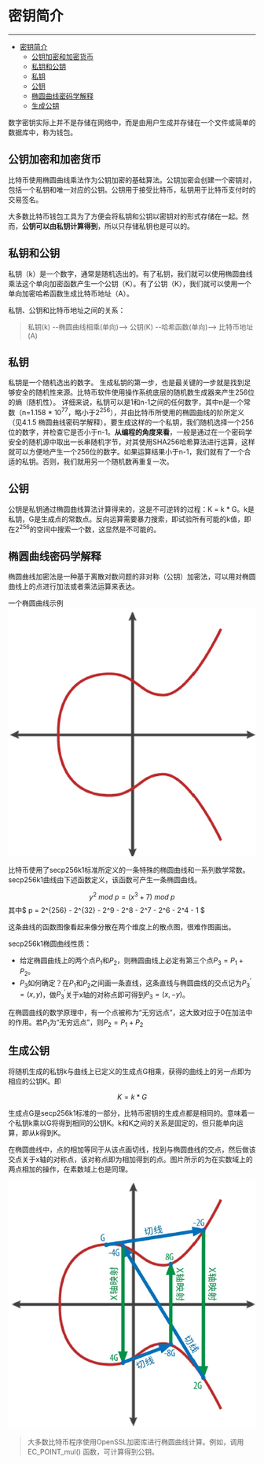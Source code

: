 <!--
 * @Author: ZhXZhao
 * @Date: 2020-02-18 19:49:42
 * @LastEditors: ZhXZhao
 * @LastEditTime: 2020-02-20 15:21:41
 * @Description: 
 -->

# 密钥简介

---

- [密钥简介](#%e5%af%86%e9%92%a5%e7%ae%80%e4%bb%8b)
  - [公钥加密和加密货币](#%e5%85%ac%e9%92%a5%e5%8a%a0%e5%af%86%e5%92%8c%e5%8a%a0%e5%af%86%e8%b4%a7%e5%b8%81)
  - [私钥和公钥](#%e7%a7%81%e9%92%a5%e5%92%8c%e5%85%ac%e9%92%a5)
  - [私钥](#%e7%a7%81%e9%92%a5)
  - [公钥](#%e5%85%ac%e9%92%a5)
  - [椭圆曲线密码学解释](#%e6%a4%ad%e5%9c%86%e6%9b%b2%e7%ba%bf%e5%af%86%e7%a0%81%e5%ad%a6%e8%a7%a3%e9%87%8a)
  - [生成公钥](#%e7%94%9f%e6%88%90%e5%85%ac%e9%92%a5)

数字密钥实际上并不是存储在网络中，而是由用户生成并存储在一个文件或简单的数据库中，称为钱包。

## 公钥加密和加密货币

比特币使用椭圆曲线乘法作为公钥加密的基础算法。公钥加密会创建一个密钥对，包括一个私钥和唯一对应的公钥。公钥用于接受比特币，私钥用于比特币支付时的交易签名。

大多数比特币钱包工具为了方便会将私钥和公钥以密钥对的形式存储在一起。然而，**公钥可以由私钥计算得到**，所以只存储私钥也是可以的。

## 私钥和公钥

私钥（k）是一个数字，通常是随机选出的。有了私钥，我们就可以使用椭圆曲线乘法这个单向加密函数产生一个公钥（K）。有了公钥（K），我们就可以使用一个单向加密哈希函数生成比特币地址（A）。

私钥、公钥和比特币地址之间的关系：
> 私钥(k) --椭圆曲线相乘(单向)--> 公钥(K) --哈希函数(单向)--> 比特币地址(A)

## 私钥

私钥是一个随机选出的数字。
生成私钥的第一步，也是最关键的一步就是找到足够安全的随机性来源。比特币软件使用操作系统底层的随机数生成器来产生256位的熵（随机性）。
详细来说，私钥可以是1和n-1之间的任何数字，其中n是一个常数（n=1.158 * $10^{77}$，略小于$2^{256}$），并由比特币所使用的椭圆曲线的阶所定义（见4.1.5 椭圆曲线密码学解释）。要生成这样的一个私钥，我们随机选择一个256位的数字，并检查它是否小于n-1。**从编程的角度来看**，一般是通过在一个密码学安全的随机源中取出一长串随机字节，对其使用SHA256哈希算法进行运算，这样就可以方便地产生一个256位的数字。如果运算结果小于n-1，我们就有了一个合适的私钥。否则，我们就用另一个随机数再重复一次。

## 公钥

公钥是私钥通过椭圆曲线算法计算得来的，这是不可逆转的过程：K = k * G。k是私钥，G是生成点的常数点。反向运算需要暴力搜索，即试验所有可能的k值，即在$2^{256}$的空间中搜索一个数，这显然是不可能的。

## 椭圆曲线密码学解释

椭圆曲线加密法是一种基于离散对数问题的非对称（公钥）加密法，可以用对椭圆曲线上的点进行加法或者乘法运算来表达。

一个椭圆曲线示例
![椭圆曲线](pic/ECDSA.png "椭圆曲线")

比特币使用了secp256k1标准所定义的一条特殊的椭圆曲线和一系列数学常数。secp256k1曲线由下述函数定义，该函数可产生一条椭圆曲线。

$$ y^2 \ mod \ p = (x^3 + 7) \ mod \ p $$
其中$ p = 2^{256} - 2^{32} - 2^9 - 2^8 - 2^7 - 2^6 - 2^4 - 1 $

这条曲线的函数图像看起来像分散在两个维度上的散点图，很难作图画出。

secp256k1椭圆曲线性质：
- 给定椭圆曲线上的两个点$P_1$和$P_2$，则椭圆曲线上必定有第三个点$P_3 = P_1 + P_2$。
- $P_3$如何确定？在$P_1$和$P_2$之间画一条直线，这条直线与椭圆曲线的交点记为$P_3^{'}=(x,y)$，做$P_3^{'}$关于x轴的对称点即可得到$P_3=(x, -y)$。

在椭圆曲线的数学原理中，有一个点被称为“无穷远点”，这大致对应于0在加法中的作用。若$P_1$为“无穷远点”，则$P_2 = P_1 + P_2$

## 生成公钥

将随机生成的私钥k与曲线上已定义的生成点G相乘，获得的曲线上的另一点即为相应的公钥K。即

$$ K = k * G $$

生成点G是secp256k1标准的一部分，比特币密钥的生成点都是相同的。意味着一个私钥k乘以G将得到相同的公钥K。k和K之间的关系是固定的，但只能单向运算，即从k得到K。

在椭圆曲线中，点的相加等同于从该点画切线，找到与椭圆曲线的交点，然后做该交点关于x轴的对称点，该对称点即为相加得到的点。图片所示的为在实数域上的两点相加的操作，在素数域上也是同理。

![椭圆曲线上的两点相加](pic/ECDSA_plus.png "椭圆曲线上的两点相加")

> 大多数比特币程序使用OpenSSL加密库进行椭圆曲线计算。例如，调用EC_POINT_mul() 函数，可计算得到公钥。

